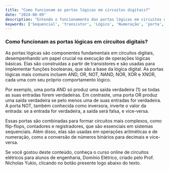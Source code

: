 ```yaml
---
title: "Como funcionam as portas lógicas em circuitos digitais?"
date: "2024-08-09"
description: "Entenda o funcionamento das portas lógicas em circuitos digitais e sua importância na engenharia elétrica."
keywords: ['Sequencial', 'transistor', 'Lógico', 'Numeração', 'porta', 'Porta', 'decimal']
---
```


### Como funcionam as portas lógicas em circuitos digitais?

As portas lógicas são componentes fundamentais em circuitos digitais, desempenhando um papel crucial na execução de operações lógicas básicas. Elas são construídas a partir de transistores e são usadas para implementar funções booleanas, que são a base da lógica digital. As portas lógicas mais comuns incluem AND, OR, NOT, NAND, NOR, XOR e XNOR, cada uma com seu próprio comportamento lógico.

Por exemplo, uma porta AND só produz uma saída verdadeira (1) se todas as suas entradas forem verdadeiras. Em contraste, uma porta OR produz uma saída verdadeira se pelo menos uma de suas entradas for verdadeira. A porta NOT, também conhecida como inversora, inverte o valor da entrada: se a entrada for verdadeira, a saída será falsa, e vice-versa.

Essas portas são combinadas para formar circuitos mais complexos, como flip-flops, contadores e registradores, que são essenciais em sistemas sequenciais. Além disso, elas são usadas em operações aritméticas e de numeração, como a conversão de números binários para decimais e vice-versa.

Se você gostou deste conteúdo, conheça o curso online de circuitos elétricos para alunos de engenharia, Domínio Elétrico, criado pelo Prof. Nicholas Yukio, clicando no botão presente logo abaixo do texto.